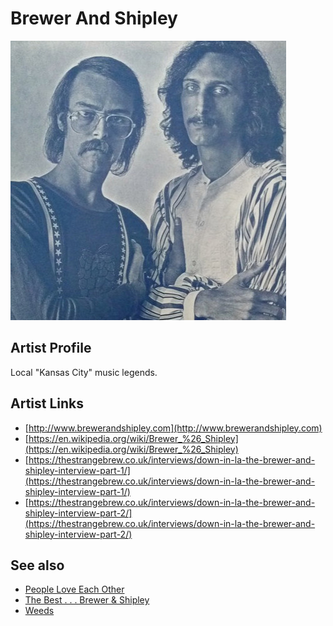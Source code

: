 # Brewer And Shipley

![](../../assets/artists/Brewer_And_Shipley.png)

## Artist Profile

Local "Kansas City" music legends. 

## Artist Links

- [http://www.brewerandshipley.com](http://www.brewerandshipley.com)
- [https://en.wikipedia.org/wiki/Brewer_%26_Shipley](https://en.wikipedia.org/wiki/Brewer_%26_Shipley)
- [https://thestrangebrew.co.uk/interviews/down-in-la-the-brewer-and-shipley-interview-part-1/](https://thestrangebrew.co.uk/interviews/down-in-la-the-brewer-and-shipley-interview-part-1/)
- [https://thestrangebrew.co.uk/interviews/down-in-la-the-brewer-and-shipley-interview-part-2/](https://thestrangebrew.co.uk/interviews/down-in-la-the-brewer-and-shipley-interview-part-2/)


## See also

- [People Love Each Other](People_Love_Each_Other.md)
- [The Best . . . Brewer & Shipley](The_Best____Brewer_and_Shipley.md)
- [Weeds](Weeds.md)
